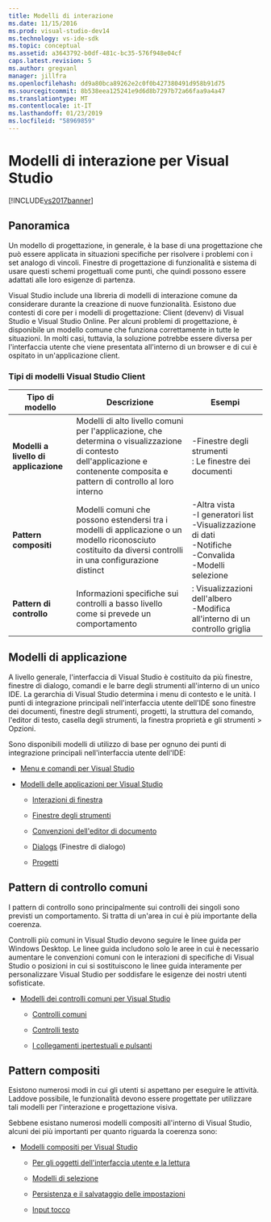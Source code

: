 ```yaml
---
title: Modelli di interazione
ms.date: 11/15/2016
ms.prod: visual-studio-dev14
ms.technology: vs-ide-sdk
ms.topic: conceptual
ms.assetid: a3643792-b0df-481c-bc35-576f948e04cf
caps.latest.revision: 5
ms.author: gregvanl
manager: jillfra
ms.openlocfilehash: dd9a80bca89262e2c0f0b427380491d958b91d75
ms.sourcegitcommit: 8b538eea125241e9d6d8b7297b72a66faa9a4a47
ms.translationtype: MT
ms.contentlocale: it-IT
ms.lasthandoff: 01/23/2019
ms.locfileid: "58969859"
---
```

# <a name="interaction-patterns-for-visual-studio"></a>Modelli di interazione per Visual Studio
[!INCLUDE[vs2017banner](../../includes/vs2017banner.md)]

## <a name="overview"></a>Panoramica
 Un modello di progettazione, in generale, è la base di una progettazione che può essere applicata in situazioni specifiche per risolvere i problemi con i set analogo di vincoli. Finestre di progettazione di funzionalità e sistema di usare questi schemi progettuali come punti, che quindi possono essere adattati alle loro esigenze di partenza.

 Visual Studio include una libreria di modelli di interazione comune da considerare durante la creazione di nuove funzionalità. Esistono due contesti di core per i modelli di progettazione: Client (devenv) di Visual Studio e Visual Studio Online. Per alcuni problemi di progettazione, è disponibile un modello comune che funziona correttamente in tutte le situazioni. In molti casi, tuttavia, la soluzione potrebbe essere diversa per l'interfaccia utente che viene presentata all'interno di un browser e di cui è ospitato in un'applicazione client.

### <a name="visual-studio-client-pattern-types"></a>Tipi di modelli Visual Studio Client

|Tipo di modello|Descrizione|Esempi|
|------------------|-----------------|--------------|
|**Modelli a livello di applicazione**|Modelli di alto livello comuni per l'applicazione, che determina o visualizzazione di contesto dell'applicazione e contenente composita e pattern di controllo al loro interno|-Finestre degli strumenti<br />: Le finestre dei documenti|
|**Pattern compositi**|Modelli comuni che possono estendersi tra i modelli di applicazione o un modello riconosciuto costituito da diversi controlli in una configurazione distinct|-Altra vista<br />-I generatori list<br />-Visualizzazione di dati<br />-Notifiche<br />-Convalida<br />-Modelli selezione|
|**Pattern di controllo**|Informazioni specifiche sui controlli a basso livello come si prevede un comportamento|: Visualizzazioni dell'albero<br />-Modifica all'interno di un controllo griglia|

## <a name="application-patterns"></a>Modelli di applicazione
 A livello generale, l'interfaccia di Visual Studio è costituito da più finestre, finestre di dialogo, comandi e le barre degli strumenti all'interno di un unico IDE. La gerarchia di Visual Studio determina i menu di contesto e le unità. I punti di integrazione principali nell'interfaccia utente dell'IDE sono finestre dei documenti, finestre degli strumenti, progetti, la struttura del comando, l'editor di testo, casella degli strumenti, la finestra proprietà e gli strumenti > Opzioni.

 Sono disponibili modelli di utilizzo di base per ognuno dei punti di integrazione principali nell'interfaccia utente dell'IDE:

-   [Menu e comandi per Visual Studio](../../extensibility/ux-guidelines/menus-and-commands-for-visual-studio.md)

-   [Modelli delle applicazioni per Visual Studio](../../extensibility/ux-guidelines/application-patterns-for-visual-studio.md)

    -   [Interazioni di finestra](../../extensibility/ux-guidelines/application-patterns-for-visual-studio.md#BKMK_WindowInteractions)

    -   [Finestre degli strumenti](../../extensibility/ux-guidelines/application-patterns-for-visual-studio.md#BKMK_ToolWindows)

    -   [Convenzioni dell'editor di documento](../../extensibility/ux-guidelines/application-patterns-for-visual-studio.md#BKMK_DocumentEditorConventions)

    -   [Dialogs](../../extensibility/ux-guidelines/application-patterns-for-visual-studio.md#BKMK_Dialogs) (Finestre di dialogo)

    -   [Progetti](../../extensibility/ux-guidelines/application-patterns-for-visual-studio.md#BKMK_Projects)

## <a name="common-control-patterns"></a>Pattern di controllo comuni
 I pattern di controllo sono principalmente sui controlli dei singoli sono previsti un comportamento. Si tratta di un'area in cui è più importante della coerenza.

 Controlli più comuni in Visual Studio devono seguire le linee guida per Windows Desktop. Le linee guida includono solo le aree in cui è necessario aumentare le convenzioni comuni con le interazioni di specifiche di Visual Studio o posizioni in cui si sostituiscono le linee guida interamente per personalizzare Visual Studio per soddisfare le esigenze dei nostri utenti sofisticate.

-   [Modelli dei controlli comuni per Visual Studio](../../extensibility/ux-guidelines/common-control-patterns-for-visual-studio.md)

    -   [Controlli comuni](../../extensibility/ux-guidelines/common-control-patterns-for-visual-studio.md#BKMK_CommonControls)

    -   [Controlli testo](../../extensibility/ux-guidelines/common-control-patterns-for-visual-studio.md#BKMK_TextControls)

    -   [I collegamenti ipertestuali e pulsanti](../../extensibility/ux-guidelines/common-control-patterns-for-visual-studio.md#BKMK_ButtonsAndHyperlinks)

## <a name="composite-patterns"></a>Pattern compositi
 Esistono numerosi modi in cui gli utenti si aspettano per eseguire le attività. Laddove possibile, le funzionalità devono essere progettate per utilizzare tali modelli per l'interazione e progettazione visiva.

 Sebbene esistano numerosi modelli compositi all'interno di Visual Studio, alcuni dei più importanti per quanto riguarda la coerenza sono:

-   [Modelli compositi per Visual Studio](../../extensibility/ux-guidelines/composite-patterns-for-visual-studio.md)

    -   [Per gli oggetti dell'interfaccia utente e la lettura](../../extensibility/ux-guidelines/composite-patterns-for-visual-studio.md#BKMK_OnObjectUI)

    -   [Modelli di selezione](../../extensibility/ux-guidelines/composite-patterns-for-visual-studio.md#BKMK_SelectionModels)

    -   [Persistenza e il salvataggio delle impostazioni](../../extensibility/ux-guidelines/composite-patterns-for-visual-studio.md#BKMK_PersistenceAndSavingSettings)

    -   [Input tocco](../../extensibility/ux-guidelines/composite-patterns-for-visual-studio.md#BKMK_TouchInput)
